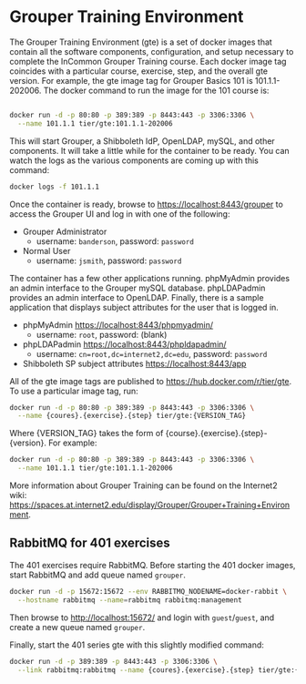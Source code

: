 # Grouper Training Environment

The Grouper Training Environment (gte) is a set of docker images that contain
all the software components, configuration, and setup necessary to complete the
InCommon Grouper Training course. Each docker image tag coincides with a
particular course, exercise, step, and the overall gte version. For example,
the gte image tag for Grouper Basics 101 is 101.1.1-202006. The docker command
to run the image for the 101 course is:

``` bash

docker run -d -p 80:80 -p 389:389 -p 8443:443 -p 3306:3306 \
  --name 101.1.1 tier/gte:101.1.1-202006

```

This will start Grouper, a Shibboleth IdP, OpenLDAP, mySQL, and other components. It will take a little while for the container to be ready. You can watch the logs as the various components are coming up with this command:

``` bash
docker logs -f 101.1.1
```

Once the container is ready, browse to <https://localhost:8443/grouper> to access the Grouper UI and log in with one of the following:

- Grouper Administrator
  - username: `banderson`, password: `password`
- Normal User
  - username: `jsmith`, password: `password`

The container has a few other applications running. phpMyAdmin provides an admin interface to the Grouper mySQL database. phpLDAPadmin provides an admin interface to OpenLDAP. Finally, there is a sample application that displays subject attributes for the user that is logged in.

- phpMyAdmin <https://localhost:8443/phpmyadmin/>
  - username: `root`, password: (blank)
- phpLDAPadmin <https://localhost:8443/phpldapadmin/>
  - username: `cn=root,dc=internet2,dc=edu`, password: `password`
- Shibboleth SP subject attributes <https://localhost:8443/app>

All of the gte image tags are published to <https://hub.docker.com/r/tier/gte>. To use a particular image tag, run:

``` bash
docker run -d -p 80:80 -p 389:389 -p 8443:443 -p 3306:3306 \
  --name {coures}.{exercise}.{step} tier/gte:{VERSION_TAG}
```

Where {VERSION_TAG} takes the form of {course}.{exercise}.{step}-{version}. For example:

``` bash
docker run -d -p 80:80 -p 389:389 -p 8443:443 -p 3306:3306 \
  --name 101.1.1 tier/gte:101.1.1-202006
```

More information about Grouper Training can be found on the Internet2 wiki: 
<https://spaces.at.internet2.edu/display/Grouper/Grouper+Training+Environment>.

## RabbitMQ for 401 exercises

The 401 exercises require RabbitMQ. Before starting the 401 docker images,
start RabbitMQ and add queue named `grouper`.

``` bash
docker run -d -p 15672:15672 --env RABBITMQ_NODENAME=docker-rabbit \
  --hostname rabbitmq --name=rabbitmq rabbitmq:management
```

Then browse to <http://localhost:15672/> and login with `guest`/`guest`, and create a new queue named `grouper`.

Finally, start the 401 series gte with this slightly modified command:

``` bash
docker run -d -p 389:389 -p 8443:443 -p 3306:3306 \
  --link rabbitmq:rabbitmq --name {coures}.{exercise}.{step} tier/gte:{VERSION_TAG}
```

